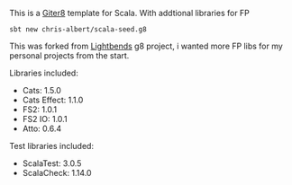 This is a [Giter8][g8] template for Scala. With addtional libraries for FP

```
sbt new chris-albert/scala-seed.g8
```
This was forked from [Lightbends][LightBend] g8 project, i wanted more FP libs
for my personal projects from the start.

Libraries included:
- Cats: 1.5.0
- Cats Effect: 1.1.0
- FS2: 1.0.1
- FS2 IO: 1.0.1
- Atto: 0.6.4

Test libraries included:
- ScalaTest: 3.0.5
- ScalaCheck: 1.14.0

[g8]: http://www.foundweekends.org/giter8/
[LightBend]: https://github.com/scala/scala-seed.g8
